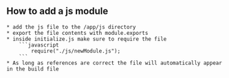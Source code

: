 ## How to add a js module
    * add the js file to the /app/js directory
    * export the file contents with module.exports
    * inside initialize.js make sure to require the file
        ```javascript
            require("./js/newModule.js");
        ```
    * As long as references are correct the file will automatically appear in the build file
